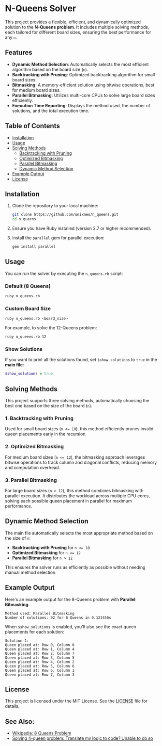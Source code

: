 # N-Queens Solver

This project provides a flexible, efficient, and dynamically optimized solution to the **N-Queens problem**. It includes multiple solving methods, each tailored for different board sizes, ensuring the best performance for any `n`.

## Features

- **Dynamic Method Selection**: Automatically selects the most efficient algorithm based on the board size (`n`).
- **Backtracking with Pruning**: Optimized backtracking algorithm for small board sizes.
- **Bitmasking**: A memory-efficient solution using bitwise operations, best for medium board sizes.
- **Parallel Bitmasking**: Utilizes multi-core CPUs to solve large board sizes efficiently.
- **Execution Time Reporting**: Displays the method used, the number of solutions, and the total execution time.

## Table of Contents

- [Installation](#installation)
- [Usage](#usage)
- [Solving Methods](#solving-methods)
  - [Backtracking with Pruning](#backtracking-with-pruning)
  - [Optimized Bitmasking](#optimized-bitmasking)
  - [Parallel Bitmasking](#parallel-bitmasking)
  - [Dynamic Method Selection](#dynamic-method-selection)
- [Example Output](#example-output)
- [License](#license)

## Installation

1. Clone the repository to your local machine:

   ```bash
   git clone https://github.com/unixneo/n_queens.git
   cd n_queens
   ```

2. Ensure you have Ruby installed (version 2.7 or higher recommended).

3. Install the `parallel` gem for parallel execution:

   ```bash
   gem install parallel
   ```

## Usage

You can run the solver by executing the `n_queens.rb` script:

### Default (8 Queens)

```bash
ruby n_queens.rb
```

### Custom Board Size

```bash
ruby n_queens.rb <board_size>
```

For example, to solve the 12-Queens problem:

```bash
ruby n_queens.rb 12
```

### Show Solutions

If you want to print all the solutions found, set `$show_solutions` to `true` in the **main file**:

```ruby
$show_solutions = true
```

## Solving Methods

This project supports three solving methods, automatically choosing the best one based on the size of the board (`n`).

### 1. Backtracking with Pruning

Used for small board sizes (`n <= 10`), this method efficiently prunes invalid queen placements early in the recursion.

### 2. Optimized Bitmasking

For medium board sizes (`n <= 12`), the bitmasking approach leverages bitwise operations to track column and diagonal conflicts, reducing memory and computation overhead.

### 3. Parallel Bitmasking

For large board sizes (`n > 12`), this method combines bitmasking with parallel execution. It distributes the workload across multiple CPU cores, solving each possible queen placement in parallel for maximum performance.

## Dynamic Method Selection

The main file automatically selects the most appropriate method based on the size of `n`:

- **Backtracking with Pruning** for `n <= 10`
- **Optimized Bitmasking** for `n <= 12`
- **Parallel Bitmasking** for `n > 12`

This ensures the solver runs as efficiently as possible without needing manual method selection.

## Example Output

Here's an example output for the 8-Queens problem with **Parallel Bitmasking**:

```
Method used: Parallel Bitmasking
Number of solutions: 92 for 8 Queens in 0.123456s
```

When `$show_solutions` is enabled, you'll also see the exact queen placements for each solution:

```
Solution 1:
Queen placed at: Row 0, Column 0
Queen placed at: Row 1, Column 4
Queen placed at: Row 2, Column 7
Queen placed at: Row 3, Column 5
Queen placed at: Row 4, Column 2
Queen placed at: Row 5, Column 6
Queen placed at: Row 6, Column 1
Queen placed at: Row 7, Column 3
```

## License

This project is licensed under the MIT License. See the [LICENSE](LICENSE) file for details.


## See Also:

- [Wikipedia: 8 Queens Problem](https://en.wikipedia.org/wiki/Eight_queens_puzzle)
- [Solving 4-queen problem: Translate my logic to code? Unable to do so](https://community.unix.com/t/solving-4-queen-problem-translate-my-logic-to-code-unable-to-do-so/395405)